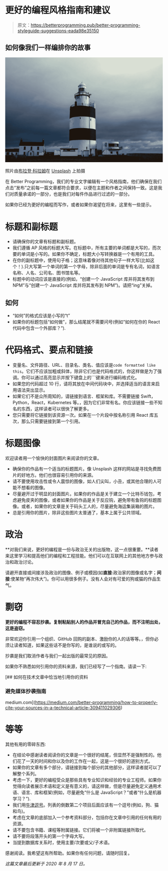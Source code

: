 # 更好的编程风格指南和建议

> 原文：<https://betterprogramming.pub/better-programming-styleguide-suggestions-eada98e35150>

## 如何像我们一样编排你的故事

![](img/3ed4f2fb7f0fa2274ee1b4bf6018cb73.png)

照片由[布拉登·科拉姆](https://unsplash.com/@bradencollum?utm_source=unsplash&utm_medium=referral&utm_content=creditCopyText)在 [Unsplash](https://unsplash.com/s/photos/guide?utm_source=unsplash&utm_medium=referral&utm_content=creditCopyText) 上拍摄

在 Better Programming，我们的专业文字编辑有一个风格指南，他们确保在我们点击“发布”之前每一篇文章都符合要求，以便在主题和作者之间保持一致。这是我们对质量承诺的一部分，也是我们对每件作品进行过滤的一部分。

如果你已经为更好的编程而写作，或者如果你渴望在将来，这里有一些提示。

# 标题和副标题

*   请确保你的文章有标题和副标题。
*   我们遵循 AP 风格的标题大写。在标题中，所有主要的单词都是大写的，而次要的单词是小写的。如果你不确定，标题大小写转换器是一个有用的工具。
*   在你的副标题中，使用句子格；这意味着像对待其他句子一样大写(比如这个！).只大写第一个单词的第一个字母，除非后面的单词是专有名词，如语言名称、人名、公司名、图书馆名等。
*   标题中的动词应该是直接的(例如，“创建一个 JavaScript 库并将其发布到 NPM”与“创建一个 JavaScript 库并将其发布到 NPM”)。请把“ing”关掉。

## 如何

*   “如何”的格式应该是小写的“t”
*   如果你的标题包括“如何做”，那么结尾就不需要问号(例如“如何在你的 React 代码中包含一个外部库？”).

# 代码格式、要点和链接

*   变量名、文件路径、URL、目录名、类名、值应该是`code formatted like this`。它们不应该加粗或斜体，除非它们也是代码格式的，你这样做是为了强调。你可以通过高亮显示并按下键盘上的```键来进行编码格式化。
*   如果您的代码超过 10 行，请将其放在中间代码块中，并选择适当的语言来启用语法突出显示。
*   如果它们不是众所周知的，请链接到语言、框架和库。不需要链接 Swift，Python，React，Kubernetes 等。，因为它们非常有名。你应该链接一些不知名的东西，这样读者可以很快了解更多。
*   您只需要将它链接到该资源一次。如果在一个片段中按名称引用 React 库五次，那么只需要链接到第一个引用。

# 标题图像

欢迎读者用一个愉快的封面图片来阅读你的文章。

*   确保你的作品有一个适当的标题图片。像 Unsplash 这样的网站是寻找免费图片的好地方。他们也很容易引用你的来源。
*   请不要使用攻击性或令人震惊的图像，如人们尖叫，小丑，或其他合理的人可能不想看的图像。
*   尽量避开过于明显的封面图片。如果你的作品是关于建立一个比特币钱包，考虑避免皮夹的图像，或者如果你的作品是关于反应钩，避免带有鱼钩的标题图像。或者，如果你的文章是关于码头工人的，尽量避免海运集装箱的图片。
*   总是引用你的图片，除非这些图片太普通了，基本上属于公共领域。

# 政治

**对我们来说，更好的编程是一份与政治无关的出版物，这一点很重要。**读者来这里学习和提高他们的编程和工程技能。他们可以在互联网上的其他地方参与政治和政治讨论。

请避开直接或间接涉及政治的图像、例子或模因(如**直接**:政治家的图像或名字；**间接**:使某物“再次伟大”)。你可以用很多例子。没有人会对有可爱的狗或猫的作品生气。

# 剽窃

**更好的编程不容忍抄袭。复制粘贴别人的作品并冒充自己的作品，而不注明出处，这是盗窃。**

非常欢迎你引用一个组织、GitHub 回购的副本、激励你的人的话等等。，但你必须让读者知道，如果这些话不是你写的，是谁说的或写的。

抄袭是我们取消作者与我们一起出版的最常见的原因。

如果你不熟悉如何引用你的资料来源，我们已经写了一个指南。请读一下:

[](https://medium.com/better-programming/how-to-properly-cite-your-sources-in-a-technical-article-309411029306) [## 如何在技术文章中恰当地引用你的资料

### 避免媒体抄袭指南

medium.com](https://medium.com/better-programming/how-to-properly-cite-your-sources-in-a-technical-article-309411029306) 

# 等等

其他有用的零碎东西:

*   在结论中感谢读者阅读你的文章是一个很好的结尾，但显然不是强制性的。他们花了一天的时间和你以及你的工作在一起，这是一个很好的道别方式。
*   如果你的文章有多个部分，请链接到每个部分的其他部分，这样读者就可以了解整个系列。
*   考虑一下，更好的编程受众是那些具有专业知识和经验的专业工程师。如果你觉得向读者展示术语和定义是有意义的，请这样做，但是尽量避免定义通用术语、语言、库和框架(例如，尽量避免“什么是 JavaScript？”或者“什么是机器学习？”).
*   我们用[牛津逗号](https://en.wikipedia.org/wiki/Serial_comma)。列表的倒数第二个项目后面应该有一个逗号(例如，狗、猫和鸟)。
*   考虑在文章的底部加入一个参考资料部分，包括你在文章中引用的任何有用的资源。
*   请不要包含书籍、课程等附属链接。它们将被一个非附属链接所取代。
*   请不要将段落开头的第一个字母大写。
*   当提到数据库关系时，使用主要/次要或父/子术语。

感谢阅读。我希望这有所帮助。如果你有任何问题，请随时回复。

*这篇文章最后更新于 2020 年 8 月 17 日。*